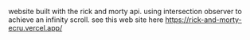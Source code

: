 website built with the rick and morty api.
using intersection observer to achieve an infinity scroll.
see this web site here https://rick-and-morty-ecru.vercel.app/
